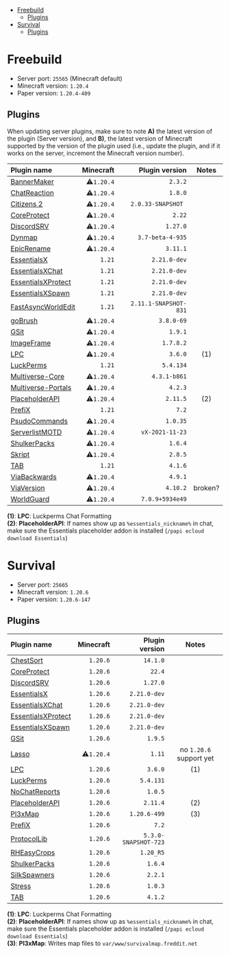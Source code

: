 - [Freebuild](#freebuild)
  - [Plugins](#plugins)
- [Survival](#survival)
  - [Plugins](#plugins-1)

# Freebuild

- Server port: `25565` (Minecraft default)
- Minecraft version: `1.20.4`
- Paper version: `1.20.4-409`

## Plugins

When updating server plugins, make sure to note **A)** the latest version of the plugin (Server version), and **B)**, the latest version of Minecraft supported by the version of the plugin used (i.e., update the plugin, and if it works on the server, increment the Minecraft version number).

| Plugin name                                                              |  Minecraft |        Plugin version |  Notes  |
|:------------------------------------------------------------------------ | ----------:| ---------------------:|:-------:|
| [BannerMaker](https://www.spigotmc.org/resources/4380/)                  | ⚠️`1.20.4` |               `2.3.2` |         |
| [ChatReaction](https://www.spigotmc.org/resources/3748/)                 | ⚠️`1.20.4` |               `1.8.0` |         |
| [Citizens 2](https://ci.citizensnpcs.co/job/citizens2/)                  | ⚠️`1.20.4` |    `2.0.33-SNAPSHOT ` |         |
| [CoreProtect](https://www.spigotmc.org/resources/8631/)                  | ⚠️`1.20.4` |                `2.22` |         |
| [DiscordSRV](https://www.spigotmc.org/resources/18494/)                  | ⚠️`1.20.4` |              `1.27.0` |         |
| [Dynmap](https://www.spigotmc.org/resources/274/)                        | ⚠️`1.20.4` |      `3.7-beta-4-935` |         |
| [EpicRename](https://www.spigotmc.org/resources/4341/)                   | ⚠️`1.20.4` |              `3.11.1` |         |
| [EssentialsX](https://www.spigotmc.org/resources/9089/)                  |     `1.21` |          `2.21.0-dev` |         |
| [EssentialsXChat](https://www.spigotmc.org/resources/9089/)              |     `1.21` |          `2.21.0-dev` |         |
| [EssentialsXProtect](https://www.spigotmc.org/resources/9089/)           |     `1.21` |          `2.21.0-dev` |         |
| [EssentialsXSpawn](https://www.spigotmc.org/resources/9089/)             |     `1.21` |          `2.21.0-dev` |         |
| [FastAsyncWorldEdit](https://www.spigotmc.org/resources/13932/)          |     `1.21` | `2.11.1-SNAPSHOT-831` |         |
| [goBrush](https://www.spigotmc.org/resources/23118/)                     | ⚠️`1.20.4` |            `3.8.0-69` |         |
| [GSit](https://www.spigotmc.org/resources/62325/)                        | ⚠️`1.20.4` |               `1.9.1` |         |
| [ImageFrame](https://www.spigotmc.org/resources/106031/)                 | ⚠️`1.20.4` |             `1.7.8.2` |         |
| [LPC](https://www.spigotmc.org/resources/68965/)                         | ⚠️`1.20.4` |               `3.6.0` |   (1)   |
| [LuckPerms](https://www.spigotmc.org/resources/28140/)                   |     `1.21` |             `5.4.134` |         |
| [Multiverse-Core](https://dev.bukkit.org/projects/multiverse-core)       | ⚠️`1.20.4` |          `4.3.1-b861` |         |
| [Multiverse-Portals](https://dev.bukkit.org/projects/multiverse-portals) | ⚠️`1.20.4` |               `4.2.3` |         |
| [PlaceholderAPI](https://www.spigotmc.org/resources/6245/)               | ⚠️`1.20.4` |              `2.11.5` |   (2)   |
| [PrefiX](https://www.spigotmc.org/resources/70359/)                      |     `1.21` |                 `7.2` |         |
| [PsudoCommands](https://www.spigotmc.org/resources/83535/)               | ⚠️`1.20.4` |              `1.0.35` |         |
| [ServerlistMOTD](https://dev.bukkit.org/projects/serverlistmotd)         | ⚠️`1.20.4` |       `vX-2021-11-23` |         |
| [ShulkerPacks](https://www.spigotmc.org/resources/67466/)                | ⚠️`1.20.4` |               `1.6.4` |         |
| [Skript](https://www.spigotmc.org/resources/skript.114544/)              | ⚠️`1.20.4` |               `2.8.5` |         |
| [TAB](https://www.spigotmc.org/resources/57806/)                         |     `1.21` |               `4.1.6` |         |
| [ViaBackwards](https://www.spigotmc.org/resources/27448/)                | ⚠️`1.20.4` |               `4.9.1` |         |
| [ViaVersion](https://www.spigotmc.org/resources/19254/)                  | ⚠️`1.20.4` |              `4.10.2` | broken? |
| [WorldGuard](https://enginehub.org/worldguard)                           | ⚠️`1.20.4` |       `7.0.9+5934e49` |         |

**(1)**: **LPC**: Luckperms Chat Formatting  
**(2)**: **PlaceholderAPI**: If names show up as `%essentials_nickname%` in chat, make sure the Essentials placeholder addon is installed (`/papi ecloud download Essentials`)

# Survival

- Server port: `25665`
- Minecraft version: `1.20.6`
- Paper version: `1.20.6-147`

## Plugins

| Plugin name                                                    |  Minecraft |       Plugin version |          Notes          |
|:-------------------------------------------------------------- | ----------:| --------------------:|:-----------------------:|
| [ChestSort](https://www.spigotmc.org/resources/59773/)         |   `1.20.6` |             `14.1.0` |                         |
| [CoreProtect](https://www.spigotmc.org/resources/8631/)        |   `1.20.6` |               `22.4` |                         |
| [DiscordSRV](https://www.spigotmc.org/resources/18494/)        |   `1.20.6` |             `1.27.0` |                         |
| [EssentialsX](https://www.spigotmc.org/resources/9089/)        |   `1.20.6` |         `2.21.0-dev` |                         |
| [EssentialsXChat](https://www.spigotmc.org/resources/9089/)    |   `1.20.6` |         `2.21.0-dev` |                         |
| [EssentialsXProtect](https://www.spigotmc.org/resources/9089/) |   `1.20.6` |         `2.21.0-dev` |                         |
| [EssentialsXSpawn](https://www.spigotmc.org/resources/9089/)   |   `1.20.6` |         `2.21.0-dev` |                         |
| [GSit](https://www.spigotmc.org/resources/62325/)              |   `1.20.6` |              `1.9.5` |                         |
| [Lasso](https://www.spigotmc.org/resources/54815/)             | ⚠️`1.20.4` |               `1.11` | no `1.20.6` support yet |
| [LPC](https://www.spigotmc.org/resources/68965/)               |   `1.20.6` |              `3.6.0` |           (1)           |
| [LuckPerms](https://www.spigotmc.org/resources/28140/)         |   `1.20.6` |            `5.4.131` |                         |
| [NoChatReports](https://www.spigotmc.org/resources/102931/)    |   `1.20.6` |              `1.0.5` |                         |
| [PlaceholderAPI](https://www.spigotmc.org/resources/6245/)     |   `1.20.6` |             `2.11.4` |           (2)           |
| [Pl3xMap](https://modrinth.com/plugin/pl3xmap)                 |   `1.20.6` |         `1.20.6-499` |           (3)           |
| [PrefiX](https://www.spigotmc.org/resources/70359/)            |   `1.20.6` |                `7.2` |                         |
| [ProtocolLib](https://www.spigotmc.org/resources/1997/)        |   `1.20.6` | `5.3.0-SNAPSHOT-723` |                         |
| [RHEasyCrops](https://www.spigotmc.org/resources/86956/)       |   `1.20.6` |            `1.20_R5` |                         |
| [ShulkerPacks](https://www.spigotmc.org/resources/67466/)      |   `1.20.6` |              `1.6.4` |                         |
| [SilkSpawners](https://www.spigotmc.org/resources/60063/)      |   `1.20.6` |              `2.2.1` |                         |
| [Stress](https://www.spigotmc.org/resources/79374/)            |   `1.20.6` |              `1.0.3` |                         |
| [TAB](https://www.spigotmc.org/resources/57806/)               |   `1.20.6` |              `4.1.2` |                         |

**(1)**: **LPC**: Luckperms Chat Formatting  
**(2)**: **PlaceholderAPI**: If names show up as `%essentials_nickname%` in chat, make sure the Essentials placeholder addon is installed (`/papi ecloud download Essentials`)  
**(3)**: **Pl3xMap**: Writes map files to `var/www/survivalmap.freddit.net`
